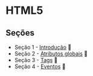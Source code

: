 # HTML5

## Seções
  * Seção 1 - [Introdução](https://github.com/lfnd0/HTML5_Curso/tree/master/secao1_introducao) :file_folder:
  * Seção 2 - [Atributos globais](https://github.com/lfnd0/HTML5_Curso/tree/master/secao2_atributos_globais) :file_folder:
  * Seção 3 - [Tags](https://github.com/lfnd0/HTML5_Curso/tree/master/secao3_tags) :file_folder:
  * Seção 4 - [Eventos](https://github.com/lfnd0/HTML5/tree/master/secao4_eventos) :file_folder: